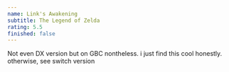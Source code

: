 ```yaml
---
name: Link's Awakening
subtitle: The Legend of Zelda
rating: 5.5
finished: false
---
```


Not even DX version but on GBC nontheless. i just find this cool honestly. otherwise, see switch version
